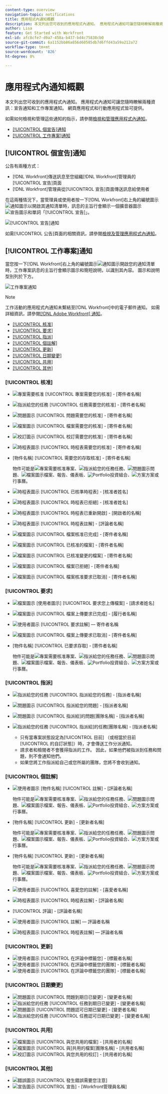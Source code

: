 ```yaml
---
content-type: overview
navigation-topic: notifications
title: 應用程式內通知概觀
description: 本文列出您可收到的應用程式內通知。 應用程式內通知可讓您隨時瞭解兩種資訊：宣告通知和工作專案通知。 網頁應用程式和行動應用程式皆可提供。
author: Lisa
feature: Get Started with Workfront
exl-id: afc8cfe7-d9a7-458a-b437-bd4c75838cb0
source-git-commit: 6a1152bb86a856d60585db7d6ffd43a59a212a72
workflow-type: tm+mt
source-wordcount: '826'
ht-degree: 0%

---
```


# 應用程式內通知概觀

本文列出您可收到的應用程式內通知。 應用程式內通知可讓您隨時瞭解兩種資訊：宣告通知和工作專案通知。 網頁應用程式和行動應用程式皆可提供。

如需如何檢視和管理這些通知的指示，請參閱[檢視和管理應用程式內通知](../../workfront-basics/using-notifications/view-and-manage-in-app-notifications.md)。

* [[!UICONTROL 個宣告]通知](#announcement-notifications)
* [[!UICONTROL 工作專案]通知](#work-item-notifications)

## [!UICONTROL 個宣告]通知

公告有兩種方式：

* [!DNL Workfront]傳送訊息至您組織[!DNL Workfront]管理員的[!UICONTROL 宣告]頁面
* [!DNL Workfront]管理員從[!UICONTROL 宣告]頁面傳送訊息給使用者

在這兩種情況下，當管理員或使用者按一下[!DNL Workfront]右上角的編號圖示![通知圖示](assets/notifications-icon-jewel.jpg)以開啟其通知清單時，訊息的主旨行會顯示一個擴音器圖示![宣告圖示](assets/announcement.png)和單詞「[!UICONTROL 宣告]」。

![[!UICONTROL 宣告]通知](assets/notification-list-announcement-350x271.png)

如需[!UICONTROL 公告]頁面的相關資訊，請參閱[檢視及管理應用程式內通知](../../workfront-basics/using-notifications/view-and-manage-in-app-notifications.md)。

## [!UICONTROL 工作專案]通知

當您按一下[!DNL Workfront]右上角的編號圖示![通知圖示](assets/notifications-icon-jewel.jpg)開啟您的通知清單時，工作專案訊息的主旨行會顯示圖示和簡短說明，以識別其內容。 圖示和說明型別列於下方。

![工作專案通知](assets/notification-list-work-items-350x247.png)

>[!NOTE]
>
>工作活動的應用程式內通知未繫結至[!DNL Workfront]中的電子郵件通知。 如需詳細資訊，請參閱[[!DNL Adobe Workfront] 通知](../../workfront-basics/using-notifications/wf-notifications.md)。

* [[!UICONTROL 核准]](#approvals)
* [[!UICONTROL 要求]](#requests)
* [[!UICONTROL 指派]](#assignments)
* [[!UICONTROL 個註解]](#comments)
* [[!UICONTROL 更新]](#updates)
* [[!UICONTROL 日期變更]](#date-changes)
* [[!UICONTROL 共用]](#share)
* [[!UICONTROL 其他]](#other)

### [!UICONTROL 核准]

* ![專案需要核准](assets/prjneedsapprvl.png) [!UICONTROL 專案需要您的核准] - [寄件者名稱]
* ![指派給您的任務](assets/icon-taskassngdtoyou.png) [!UICONTROL 任務需要您的核准] - [寄件者名稱]
* ![問題圖示](assets/issue.png) [!UICONTROL 問題需要您的核准] - [寄件者名稱]
* ![檔案圖示](assets/document.png) [!UICONTROL 檔案需要您的核准] - [寄件者名稱]
* ![校訂圖示](assets/proof.png) [!UICONTROL 校訂需要您的核准] - [寄件者名稱]
* ![時程表圖示](assets/timesheet.png) [!UICONTROL 時程表需要您的核准] - [寄件者名稱]

  <!--
  <li data-mc-conditions="QuicksilverOrClassic.Draft mode,QuicksilverOrClassic.Quicksilver"> <img src="assets/portfolio.png"> You need to approve a portfolio</li>
  -->

* [物件名稱] [!UICONTROL 需要您的存取核准] - [寄件者名稱]

  物件可能是![專案需要核准](assets/prjneedsapprvl.png)專案、![指派給您的任務](assets/icon-taskassngdtoyou.png)任務、![問題圖示](assets/issue.png)問題、![檔案圖示](assets/document.png)檔案、報告、儀表板、![Portfolio](assets/portfolio.png)投資組合、![方案](assets/program.png)方案或行事曆。

* ![時程表圖示](assets/timesheet.png) [!UICONTROL 已核準時程表] - [核准者姓名]
* ![時程表圖示](assets/timesheet.png) [!UICONTROL 時程表已拒絕] - [核准者姓名]
* ![時程表圖示](assets/timesheet.png) [!UICONTROL 時程表已重新開啟] - [開啟者的名稱]
* ![時程表圖示](assets/timesheet.png) [!UICONTROL 時程表註解] - [評論者名稱]
* ![檔案圖示](assets/document.png) [!UICONTROL 檔案核准已完成] - [寄件者名稱]
* ![檔案圖示](assets/document.png) [!UICONTROL 已核准的檔案] - [寄件者名稱]
* ![檔案圖示](assets/document.png) [!UICONTROL 已核准變更的檔案] - [寄件者名稱]
* ![檔案圖示](assets/document.png) [!UICONTROL 檔案已拒絕] - [寄件者名稱]
* ![檔案圖示](assets/document.png) [!UICONTROL 檔案核准要求已取消] - [寄件者名稱]

### [!UICONTROL 要求]

* ![檔案圖示](assets/document.png) [使用者圖示] [!UICONTROL 要求您上傳檔案] - [請求者姓名]
* ![檔案圖示](assets/document.png) [!UICONTROL 檔案上傳要求已完成] - [履行者名稱]
* ![使用者圖示](assets/user.png) [!UICONTROL 要求註解] — 寄件者名稱
* ![檔案圖示](assets/document.png) [!UICONTROL 檔案上傳要求已取消] - [寄件者名稱]
* [物件名稱] [!UICONTROL 已要求存取] - [寄件者名稱]

  物件可能是![專案需要核准](assets/prjneedsapprvl.png)專案、![指派給您的任務](assets/icon-taskassngdtoyou.png)任務、![問題圖示](assets/issue.png)問題、![檔案圖示](assets/document.png)檔案、報告、儀表板、![Portfolio](assets/portfolio.png)投資組合、![方案](assets/program.png)方案或行事曆。

### [!UICONTROL 指派]

* ![指派給您的任務](assets/icon-taskassngdtoyou.png) [!UICONTROL 指派給您的任務] - [指派者名稱]
* ![問題圖示](assets/issue.png) [!UICONTROL 指派給您的問題] - [指派者名稱]
* ![問題圖示](assets/issue.png) [!UICONTROL 指派給]的問題[團隊名稱] - [指派者名稱]
* ![指派給您的任務](assets/icon-taskassngdtoyou.png) [!UICONTROL 指派給]的任務[團隊名稱] - [指派者名稱]

   * 只有當專案狀態設定為[!UICONTROL 目前] （或相當於目前[!UICONTROL 的自訂狀態]）時，才會傳送工作分派通知。
   * 請求者和檢閱者不會獲得指派的工作。 因此，如果他們被指派到任務和問題，則不會通知他們。
   * 如果您將工作指派給自己或您所屬的團隊，您將不會收到通知。

### [!UICONTROL 個註解]

* ![使用者圖示](assets/user.png) [物件名稱] [!UICONTROL 註解] - [評論者名稱]

  物件可能是![專案需要核准](assets/prjneedsapprvl.png)專案、![指派給您的任務](assets/icon-taskassngdtoyou.png)任務、![問題圖示](assets/issue.png)問題、![檔案圖示](assets/document.png)檔案、報告、儀表板、![Portfolio](assets/portfolio.png)投資組合、![方案](assets/program.png)方案或行事曆。

* [物件名稱] [!UICONTROL 更新] - [更新者名稱]

  物件可能是![專案需要核准](assets/prjneedsapprvl.png)專案、![指派給您的任務](assets/icon-taskassngdtoyou.png)任務、![問題圖示](assets/issue.png)問題、![檔案圖示](assets/document.png)檔案、報告、儀表板、![Portfolio](assets/portfolio.png)投資組合、![方案](assets/program.png)方案或行事曆。

* [物件名稱] [!UICONTROL 更新] - [更新者名稱]

  物件可能是![專案需要核准](assets/prjneedsapprvl.png)專案、![指派給您的任務](assets/icon-taskassngdtoyou.png)任務、![問題圖示](assets/issue.png)問題、![檔案圖示](assets/document.png)檔案、報告、儀表板、![Portfolio](assets/portfolio.png)投資組合、![方案](assets/program.png)方案或行事曆。

* ![使用者圖示](assets/user.png) [!UICONTROL 喜愛您的註解] - [喜愛者名稱]
* ![時程表圖示](assets/timesheet.png) [!UICONTROL 時程表註解] - [評論者名稱]
* [!UICONTROL 評論] - [評論者名稱]
* ![使用者圖示](assets/user.png) [!UICONTROL 註解] — 評論者名稱
* ![時程表圖示](assets/timesheet.png) [!UICONTROL 時程表註解] — 評論者名稱

### [!UICONTROL 更新]

* ![使用者圖示](assets/user.png) [!UICONTROL 在評論中標籤您] - [標籤者名稱]
* ![使用者圖示](assets/user.png) [!UICONTROL 在評論中標籤您的團隊] - [標籤者名稱]
* ![使用者圖示](assets/user.png) [!UICONTROL 在評論中標籤您的團隊] - [標籤者名稱]

### [!UICONTROL 日期變更]

* ![問題圖示](assets/issue.png) [!UICONTROL 問題到期日已變更] - [變更者名稱]
* ![指派給您的任務](assets/icon-taskassngdtoyou.png) [!UICONTROL 任務到期日已變更] - [變更者名稱]
* ![問題圖示](assets/issue.png) [!UICONTROL 問題認可日期已變更] - [變更者名稱]
* ![指派給您的任務](assets/icon-taskassngdtoyou.png) [!UICONTROL 任務認可日期已變更] - [變更者名稱]

### [!UICONTROL 共用]

* ![檔案圖示](assets/document.png) [!UICONTROL 與您共用的檔案] - [共用者的名稱]
* ![檔案圖示](assets/document.png) [!UICONTROL 與]共用的檔案[團隊名稱] - [共用者名稱]
* ![校訂圖示](assets/proof.png) [!UICONTROL 與您共用的校訂] - [共用者的名稱]

### [!UICONTROL 其他]

* ![錯誤圖示](assets/error.png) [!UICONTROL 發生錯誤需要您注意]
* ![宣告圖示](assets/announcement.png) [!UICONTROL 宣告] - [Workfront管理員名稱]
